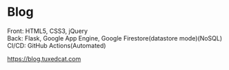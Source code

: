 # Blog
Front: HTML5, CSS3, jQuery  
Back: Flask, Google App Engine, Google Firestore(datastore mode)(NoSQL)  
CI/CD: GitHub Actions(Automated)  
  
https://blog.tuxedcat.com
